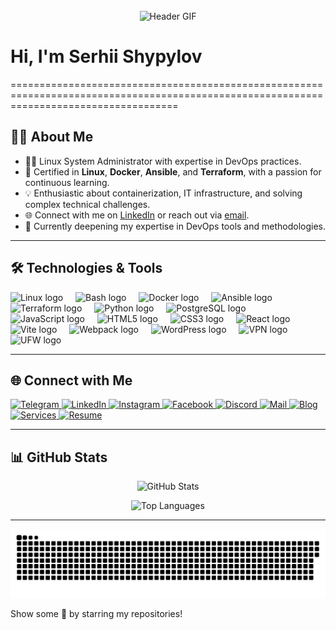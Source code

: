 <br clear="both">

<div align="center">
  <img height="300" width="600" src="https://user-images.githubusercontent.com/74038190/225813708-98b745f2-7d22-48cf-9150-083f1b00d6c9.gif" alt="Header GIF" />
</div>

# Hi, I'm Serhii Shypylov
=========================================================================================================================================

## 🙋‍♂️ About Me
- 👨‍💻 Linux System Administrator with expertise in DevOps practices.
- 🚀 Certified in **Linux**, **Docker**, **Ansible**, and **Terraform**, with a passion for continuous learning.
- 💡 Enthusiastic about containerization, IT infrastructure, and solving complex technical challenges.
- 🌐 Connect with me on [LinkedIn](https://www.linkedin.com/in/sergey-shipilov-7262a31b4/) or reach out via [email](mailto:admin@1it.pro).
- 🧠 Currently deepening my expertise in DevOps tools and methodologies.

---

## 🛠️ Technologies & Tools
<div align="left">
  <img src="https://cdn.jsdelivr.net/gh/devicons/devicon/icons/linux/linux-original.svg" height="40" alt="Linux logo" />
  <img width="12" />
  <img src="https://cdn.simpleicons.org/gnubash/4EAA25" height="40" alt="Bash logo" />
  <img width="12" />
  <img src="https://cdn.jsdelivr.net/gh/devicons/devicon/icons/docker/docker-original.svg" height="40" alt="Docker logo" />
  <img width="12" />
  <img src="https://cdn.jsdelivr.net/gh/devicons/devicon/icons/ansible/ansible-original.svg" height="40" alt="Ansible logo" />
  <img width="12" />
  <img src="https://cdn.jsdelivr.net/gh/devicons/devicon/icons/terraform/terraform-original.svg" height="40" alt="Terraform logo" />
  <img width="12" />
  <img src="https://skillicons.dev/icons?i=python" height="40" alt="Python logo" />
  <img width="12" />
  <img src="https://skillicons.dev/icons?i=postgres" height="40" alt="PostgreSQL logo" />
  <img width="12" />
  <img src="https://cdn.jsdelivr.net/gh/devicons/devicon/icons/javascript/javascript-original.svg" height="40" alt="JavaScript logo" />
  <img width="12" />
  <img src="https://cdn.jsdelivr.net/gh/devicons/devicon/icons/html5/html5-original.svg" height="40" alt="HTML5 logo" />
  <img width="12" />
  <img src="https://cdn.jsdelivr.net/gh/devicons/devicon/icons/css3/css3-original.svg" height="40" alt="CSS3 logo" />
  <img width="12" />
  <img src="https://cdn.jsdelivr.net/gh/devicons/devicon/icons/react/react-original.svg" height="40" alt="React logo" />
  <img width="12" />
  <img src="https://skillicons.dev/icons?i=vite" height="40" alt="Vite logo" />
  <img width="12" />
  <img src="https://cdn.simpleicons.org/webpack/8DD6F9" height="40" alt="Webpack logo" />
  <img width="12" />
  <img src="https://skillicons.dev/icons?i=wordpress" height="40" alt="WordPress logo" />
  <img width="12" />
  <img src="https://img.icons8.com/ios-filled/50/000000/vpn.png" height="40" alt="VPN logo" />
  <img width="12" />
  <img src="https://img.icons8.com/ios-filled/50/000000/firewall.png" height="40" alt="UFW logo" />
</div>

---

## 🌐 Connect with Me
<p align="left">
  <a href="https://t.me/OenITConsultant_bot">
    <img src="https://img.icons8.com/ios-glyphs/30/ffffff/telegram-app.png" alt="Telegram" width="30" height="30" />
  </a>
  <a href="https://www.linkedin.com/in/sergey-shipilov-7262a31b4/">
    <img src="https://img.icons8.com/ios-glyphs/30/ffffff/linkedin.png" alt="LinkedIn" width="30" height="30" />
  </a>
  <a href="https://www.instagram.com/shipssvpl/">
    <img src="https://img.icons8.com/ios-glyphs/30/ffffff/instagram-new.png" alt="Instagram" width="30" height="30" />
  </a>
  <a href="https://www.facebook.com/profile.php?id=100083345006373">
    <img src="https://img.icons8.com/ios-glyphs/30/ffffff/facebook.png" alt="Facebook" width="30" height="30" />
  </a>
  <a href="https://discord.com/invite/6z5EyagDyW?ref=1it.pro">
    <img src="https://img.icons8.com/ios-glyphs/30/ffffff/discord.png" alt="Discord" width="30" height="30" />
  </a>
  <a href="mailto:admin@mail.1it.pro">
    <img src="https://img.icons8.com/ios-glyphs/30/ffffff/new-post.png" alt="Mail" width="30" height="30" />
  </a>
  <a href="https://blog.1it.pro/">
    <img src="https://img.icons8.com/ios-glyphs/30/ffffff/domain.png" alt="Blog" width="30" height="30" />
  </a>
  <a href="https://1it.pro/">
    <img src="https://img.icons8.com/ios-glyphs/30/ffffff/domain.png" alt="Services" width="30" height="30" />
  </a>
  <a href="https://github.com/Shipssv83/Shipssv83/blob/main/Serhii%20Shypylov%20CV.pdf">
    <img src="https://img.icons8.com/ios-glyphs/30/ffffff/resume.png" alt="Resume" width="30" height="30" />
  </a>
</p>

---

## 📊 GitHub Stats
<p align="center">
  <img src="https://github-readme-stats.vercel.app/api?username=Shipssv83&show_icons=true&count_private=true&theme=react&hide_border=true&bg_color=0D1117" alt="GitHub Stats" />
</p>
<p align="center">
  <img src="https://github-readme-stats.vercel.app/api/top-langs/?username=Shipssv83&langs_count=8&count_private=true&layout=compact&theme=react&hide_border=true&bg_color=0D1117" alt="Top Languages" />
</p>

---

<p align="center">
  <img width="600" src="assets/github-snake.svg" alt="GitHub Snake" />
</p>

Show some 💜 by starring my repositories!